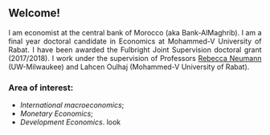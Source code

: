 <style>body {text-align: justify}</style>

## Welcome!

 I am economist at the central bank of Morocco (aka Bank-AlMaghrib).
 I am  a final year doctoral candidate in Economics at Mohammed-V University of Rabat.
 I have been awarded the Fulbright Joint Supervision doctoral grant (2017/2018). 
 I work under the supervision of Professors 
 [Rebecca Neumann](https://uwm.edu/economics/people/neumann-rebecca/) (UW-Milwaukee) and Lahcen Oulhaj (Mohammed-V University of Rabat). 

### **Area of interest**:
- *International macroeconomics*;
- *Monetary Economics*;
- *Development Economics*. look

